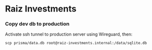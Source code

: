 # Raiz Investments

### Copy dev db to production

Activate ssh tunnel to production server using Wireguard, then:

```
scp prisma/data.db root@raiz-investments.internal:/data/sqlite.db
```
